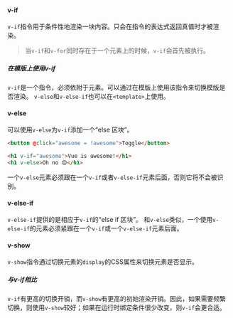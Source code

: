 #### v-if
`v-if`指令用于条件性地渲染一块内容。只会在指令的表达式返回真值时才被渲染。
>当`v-if`和`v-for`同时存在于一个元素上的时候，`v-if`会首先被执行。
##### 在模版上使用v-if
`v-if`是一个指令，必须依附于元素。可以通过在模版上使用该指令来切换模版是否渲染。
`v-else`和`v-else-if`也可以在`<template>`上使用。
#### v-else
可以使用`v-else`为`v-if`添加一个“else 区块”。
```html
<button @click="awesome = !awesome">Toggle</button>

<h1 v-if="awesome">Vue is awesome!</h1>
<h1 v-else>Oh no 😢</h1>
```
一个`v-else`元素必须跟在一个`v-if`或者`v-else-if`元素后面，否则它将不会被识别。
#### v-else-if
`v-else-if`提供的是相应于`v-if`的“else if 区块”。
和`v-else`类似，一个使用`v-else-if`的元素必须紧跟在一个`v-if`或一个`v-else-if`元素后面。
#### v-show
`v-show`指令通过切换元素的`display`的CSS属性来切换元素是否显示。
##### 与v-if相比
`v-if`有更高的切换开销，而`v-show`有更高的初始渲染开销。因此，如果需要频繁切换，则使用`v-show`较好；如果在运行时绑定条件很少改变，则`v-if`会更合适。
